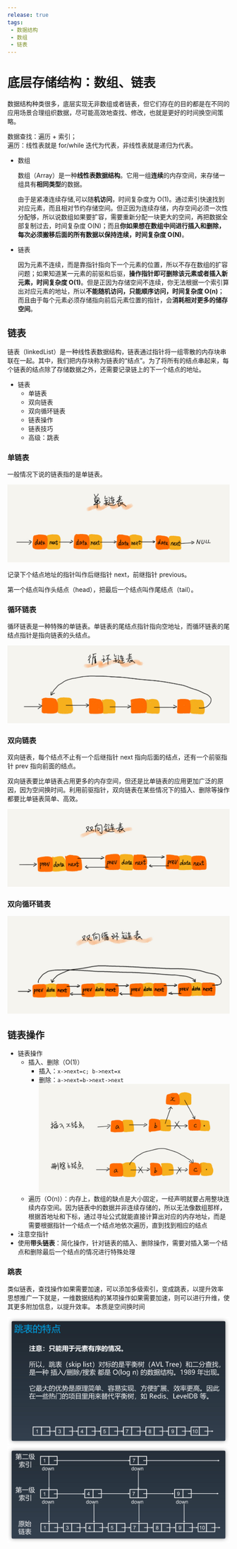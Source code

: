 ```yaml
---
release: true
tags:
 - 数据结构
 - 数组
 - 链表
---
```


# 底层存储结构：数组、链表

数据结构种类很多，底层实现无非数组或者链表，但它们存在的目的都是在不同的应用场景合理组织数据，尽可能高效地查找、修改，也就是更好的时间换空间策略。

数据查找：遍历 + 索引；  
遍历：线性表就是 for/while 迭代为代表，非线性表就是递归为代表。

- 数组

  数组（Array）是一种**线性表数据结构**。它用一组**连续**的内存空间，来存储一组具有**相同类型**的数据。

  由于是紧凑连续存储,可以随**机访问**，时间复杂度为 O(1)。通过索引快速找到对应元素，而且相对节约存储空间。但正因为连续存储，内存空间必须一次性分配够，所以说数组如果要扩容，需要重新分配一块更大的空间，再把数据全部复制过去，时间复杂度 O(N)；而且**你如果想在数组中间进行插入和删除，每次必须搬移后面的所有数据以保持连续，时间复杂度 O(N)**。

- 链表
  
  因为元素不连续，而是靠指针指向下一个元素的位置，所以不存在数组的扩容问题；如果知道某一元素的前驱和后驱，**操作指针即可删除该元素或者插入新元素，时间复杂度 O(1)**。但是正因为存储空间不连续，你无法根据一个索引算出对应元素的地址，所以**不能随机访问，只能顺序访问，时间复杂度 O(n)**；而且由于每个元素必须存储指向前后元素位置的指针，会**消耗相对更多的储存空间**。

## 链表

链表（linkedList）是一种线性表数据结构，链表通过指针将一组零散的内存块串联在一起。其中，我们把内存块称为链表的“结点”。为了将所有的结点串起来，每个链表的结点除了存储数据之外，还需要记录链上的下一个结点的地址。

- 链表
  - 单链表
  - 双向链表
  - 双向循环链表
  - 链表操作
  - 链表技巧
  - 高级：跳表

### 单链表

一般情况下说的链表指的是单链表。

<img src="./images/b93e7ade9bb927baad1348d9a806ddeb.jpg" alt="img" style="zoom:50%;" />

记录下个结点地址的指针叫作后继指针 next，前继指针 previous。

第一个结点叫作头结点（head），把最后一个结点叫作尾结点（tail）。

### 循环链表

循环链表是一种特殊的单链表。单链表的尾结点指针指向空地址，而循环链表的尾结点指针是指向链表的头结点。

<img src="./images/86cb7dc331ea958b0a108b911f38d155.jpg" alt="img" style="zoom:50%;" />

### 双向链表

双向链表，每个结点不止有一个后继指针 next 指向后面的结点，还有一个前驱指针 prev 指向前面的结点。

双向链表要比单链表占用更多的内存空间，但还是比单链表的应用更加广泛的原因，因为空间换时间。利用前驱指针，双向链表在某些情况下的插入、删除等操作都要比单链表简单、高效。

<img src="./images/cbc8ab20276e2f9312030c313a9ef70b.jpg" alt="img" style="zoom:50%;" />

### 双向循环链表

<img src="./images/d1665043b283ecdf79b157cfc9e5ed91.jpg" alt="img" style="zoom:50%;" />

## 链表操作

- 链表操作
  - 插入、删除（O(1)）
    - 插入：`x->next=c; b->next=x`
    - 删除：`a->next=b->next->next`
      <img src="./images/452e943788bdeea462d364389bd08a17.jpg" alt="img" style="zoom: 50%;" />
  - 遍历（O(n)）：内存上，数组的缺点是大小固定，一经声明就要占用整块连续内存空间。因为链表中的数据并非连续存储的，所以无法像数组那样，根据首地址和下标，通过寻址公式就能直接计算出对应的内存地址，而是需要根据指针一个结点一个结点地依次遍历，直到找到相应的结点
- 注意空指针
- 使用**带头链表**：简化操作，针对链表的插入、删除操作，需要对插入第一个结点和删除最后一个结点的情况进行特殊处理


### 跳表

类似链表，查找操作如果需要加速，可以添加多级索引，变成跳表，以提升效率
思想推广一下就是，一维数据结构的某项操作如果需要加速，则可以进行升维，使其更多附加信息，以提升效率。
本质是空间换时间

<img src="./images/image-20210424160817179.png" alt="image-20210424160817179" style="zoom:50%;" />

<img src="./images/image-20210424160856047.png" alt="image-20210424160856047" style="zoom:50%;" />





